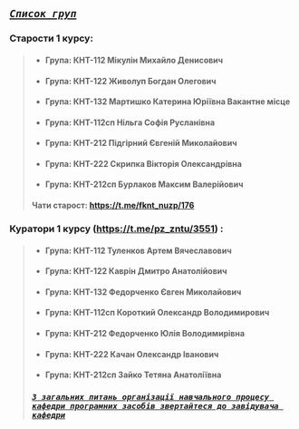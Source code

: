 ## [*`Список груп`*](./списки_груп_1_курс.pdf)

### Старости 1 курсу:
> - #### Група: КНТ-112 Мікулін Михайло Денисович 
> - #### Група: КНТ-122 Живолуп Богдан Олегович 
> - #### Група: КНТ-132 Мартишко Катерина Юріївна Вакантне місце
> - #### Група: КНТ-112сп Нільга Софія Русланівна 
> - #### Група: КНТ-212 Підгірний Євгеній Миколайович
> - #### Група: КНТ-222 Скрипка Вікторія Олександрівна 
> - #### Група: КНТ-212сп Бурлаков Максим Валерійович
> #### Чати старост: https://t.me/fknt_nuzp/176

### Куратори 1 курсу (https://t.me/pz_zntu/3551) :
> - #### Група: КНТ-112 Туленков Артем Вячеславович
> - #### Група: КНТ-122 Каврін Дмитро Анатолійович
> - #### Група: КНТ-132 Федорченко Євген Миколайович 
> - #### Група: КНТ-112сп Короткий Олександр Володимирович
> - #### Група: КНТ-212 Федорченко Юлія Володимирівна
> - #### Група: КНТ-222 Качан Олександр Іванович
> - #### Група: КНТ-212сп Зайко Тетяна Анатоліївна
> ### [*`З загальних питань організації навчального процесу кафедри програмних засобів звертайтеся до завідувача кафедри`*](../Department/README.md)
